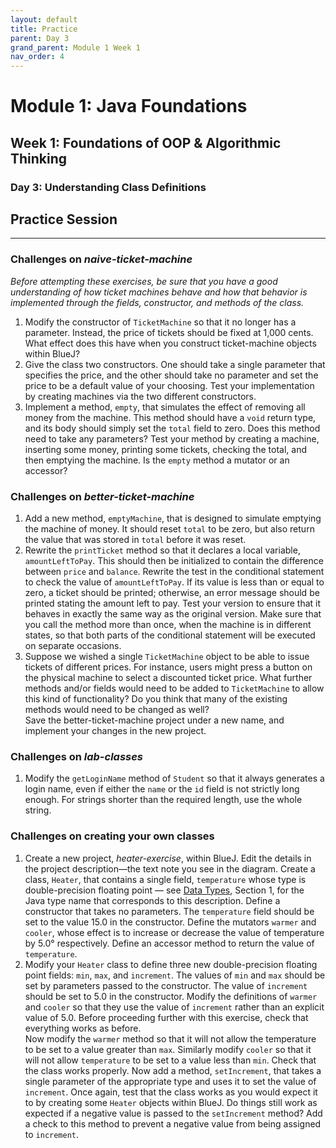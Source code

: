```yaml
---
layout: default
title: Practice
parent: Day 3
grand_parent: Module 1 Week 1
nav_order: 4
---
```


# Module 1: Java Foundations

## Week 1: Foundations of OOP & Algorithmic Thinking

### Day 3: Understanding Class Definitions

## Practice Session

---

### Challenges on _naive-ticket-machine_

_Before attempting these exercises, be sure that you have a good understanding of how ticket machines behave and how that behavior is implemented through the fields, constructor, and methods of the class._

1. Modify the constructor of `TicketMachine` so that it no longer has a parameter. Instead, the price of tickets should be fixed at 1,000 cents. What effect does this have when you construct ticket-machine objects within BlueJ?
2. Give the class two constructors. One should take a single parameter that specifies the price, and the other should take no parameter and set the price to be a default value of your choosing. Test your implementation by creating machines via the two different constructors.
3. Implement a method, `empty`, that simulates the effect of removing all money from the machine. This method should have a `void` return type, and its body should simply set the `total` field to zero. Does this method need to take any parameters? Test your method by creating a machine, inserting some money, printing some tickets, checking the total, and then emptying the machine. Is the `empty` method a mutator or an accessor?

### Challenges on _better-ticket-machine_

1. Add a new method, `emptyMachine`, that is designed to simulate emptying the machine of money. It should reset `total` to be zero, but also return the value that was stored in `total` before it was reset.
2. Rewrite the `printTicket` method so that it declares a local variable, `amountLeftToPay`. This should then be initialized to contain the difference between `price` and `balance`. Rewrite the test in the conditional statement to check the value of `amountLeftToPay`. If its value is less than or equal to zero, a ticket should be printed; otherwise, an error message should be printed stating the amount left to pay. Test your version to ensure that it behaves in exactly the same way as the original version. Make sure that you call the method more than once, when the machine is in different states, so that both parts of the conditional statement will be executed on separate occasions.
3. Suppose we wished a single `TicketMachine` object to be able to issue tickets of different prices. For instance, users might press a button on the physical machine to select a discounted ticket price. What further methods and/or fields would need to be added to `TicketMachine` to allow this kind of functionality? Do you think that many of the existing methods would need to be changed as well?  
   Save the better-ticket-machine project under a new name, and implement your changes in the new project.

### Challenges on _lab-classes_

1. Modify the `getLoginName` method of `Student` so that it always generates a login name, even if either the `name` or the `id` field is not strictly long enough. For strings shorter than the required length, use the whole string.

### Challenges on creating your own classes

1. Create a new project, _heater-exercise_, within BlueJ. Edit the details in the project description—the text note you see in the diagram. Create a class, `Heater`, that contains a single field, `temperature` whose type is double-precision floating point — see [Data Types](../../cheatsheets/datatypes.md), Section 1, for the Java type name that corresponds to this description. Define a constructor that takes no parameters. The `temperature` field should be set to the value 15.0 in the constructor. Define the mutators `warmer` and `cooler`, whose effect is to increase or decrease the value of temperature by 5.0° respectively. Define an accessor method to return the value of `temperature`.
2. Modify your `Heater` class to define three new double-precision floating point fields: `min`, `max`, and `increment`. The values of `min` and `max` should be set by parameters passed to the constructor. The value of `increment` should be set to 5.0 in the constructor. Modify the definitions of `warmer` and `cooler` so that they use the value of `increment` rather than an explicit value of 5.0. Before proceeding further with this exercise, check that everything works as before.  
   Now modify the `warmer` method so that it will not allow the temperature to be set to a value greater than `max`. Similarly modify `cooler` so that it will not allow `temperature` to be set to a value less than `min`. Check that the class works properly. Now add a method, `setIncrement`, that takes a single parameter of the appropriate type and uses it to set the value of `increment`. Once again, test that the class works as you would expect it to by creating some `Heater` objects within BlueJ. Do things still work as expected if a negative value is passed to the `setIncrement` method? Add a check to this method to prevent a negative value from being assigned to `increment`.
